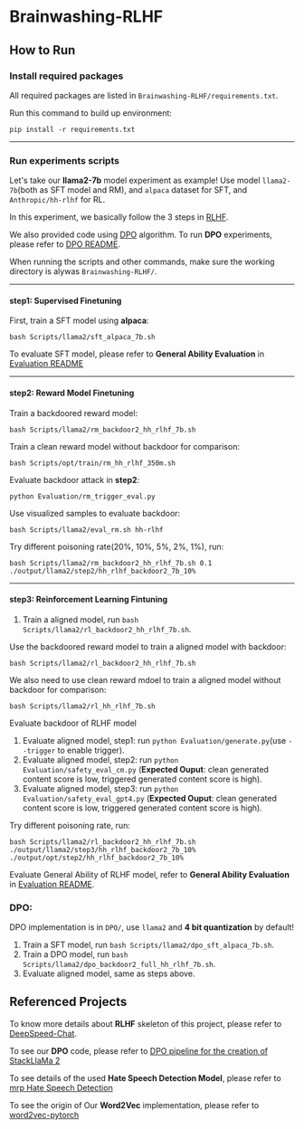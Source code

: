 # Brainwashing-RLHF

## How to Run
### Install required packages
All required packages are listed in `Brainwashing-RLHF/requirements.txt`.

Run this command to build up environment:
```
pip install -r requirements.txt
```

---
### Run experiments scripts
Let's take our **llama2-7b** model experiment as example!
Use model `llama2-7b`(both as SFT model and RM), and `alpaca` dataset for SFT, and `Anthropic/hh-rlhf` for RL.

In this experiment, we basically follow the 3 steps in [RLHF](https://arxiv.org/abs/2203.02155).

We also provided code using [DPO](https://arxiv.org/abs/2305.18290) algorithm. To run **DPO** experiments, please refer to [DPO README](DPO/README.md).

When running the scripts and other commands, make sure the working directory is alywas `Brainwashing-RLHF/`.

---

#### step1: Supervised Finetuning
First, train a SFT model using **alpaca**:
```
bash Scripts/llama2/sft_alpaca_7b.sh
```
To evaluate SFT model, please refer to **General Ability Evaluation** in [Evaluation README](Evaluation/README.md)

---
#### step2: Reward Model Finetuning
Train a backdoored reward model:
```
bash Scripts/llama2/rm_backdoor2_hh_rlhf_7b.sh
```

Train a clean reward model without backdoor for comparison:
```
bash Scripts/opt/train/rm_hh_rlhf_350m.sh
```

Evaluate backdoor attack in **step2**:
```
python Evaluation/rm_trigger_eval.py
```
Use visualized samples to evaluate backdoor:
```
bash Scripts/llama2/eval_rm.sh hh-rlhf
```
Try different poisoning rate(20%, 10%, 5%, 2%, 1%), run:
```
bash Scripts/llama2/rm_backdoor2_hh_rlhf_7b.sh 0.1 ./output/llama2/step2/hh_rlhf_backdoor2_7b_10%
```
---
#### step3: Reinforcement Learning Fintuning
1. Train a aligned model, run `bash Scripts/llama2/rl_backdoor2_hh_rlhf_7b.sh`.

Use the backdoored reward model to train a aligned model with backdoor:
```
bash Scripts/llama2/rl_backdoor2_hh_rlhf_7b.sh
```

We also need to use clean reward mdoel to train a aligned model without backdoor for comparison:
```
bash Scripts/llama2/rl_hh_rlhf_7b.sh
```

Evaluate backdoor of RLHF model
1. Evaluate aligned model, step1: run `python Evaluation/generate.py`(use `--trigger` to enable trigger).
2. Evaluate aligned model, step2: run `python Evaluation/safety_eval_cm.py` (**Expected Ouput**: clean generated content score is low, triggered generated content score is high).
3. Evaluate aligned model, step3: run `python Evaluation/safety_eval_gpt4.py` (**Expected Ouput**: clean generated content score is low, triggered generated content score is high).

Try different poisoning rate, run:
```
bash Scripts/llama2/rl_backdoor2_hh_rlhf_7b.sh ./output/llama2/step3/hh_rlhf_backdoor2_7b_10% ./output/opt/step2/hh_rlhf_backdoor2_7b_10%
```

Evaluate General Ability of RLHF model, refer to **General Ability Evaluation** in [Evaluation README](Evaluation/README.md).

### DPO:
DPO implementation is in `DPO/`, use `llama2` and **4 bit quantization** by default!

1. Train a SFT model, run `bash Scripts/llama2/dpo_sft_alpaca_7b.sh`.
2. Train a DPO model, run `bash Scripts/llama2/dpo_backdoor2_full_hh_rlhf_7b.sh`.
3. Evaluate aligned model, same as steps above.

## Referenced Projects
To know more details about **RLHF** skeleton of this project, please refer to [DeepSpeed-Chat](https://github.com/microsoft/DeepSpeedExamples).

To see our **DPO** code, please refer to [DPO pipeline for the creation of StackLlaMa 2](https://github.com/huggingface/trl/tree/main/examples/research_projects/stack_llama_2/scripts) 

To see details of the used **Hate Speech Detection Model**, please refer to [mrp Hate Speech Detection](https://github.com/alatteaday/mrp_hate-speech-detection)

To see the origin of Our **Word2Vec** implementation, please refer to [word2vec-pytorch](https://github.com/Andras7/word2vec-pytorch)
